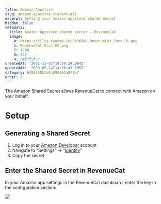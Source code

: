 ```yaml
---
title: Amazon Appstore
slug: amazon-appstore-credentials
excerpt: Getting your Amazon Appstore Shared Secret
hidden: false
metadata:
  title: Amazon Appstore shared secret – RevenueCat
  image:
    0: https://files.readme.io/0c365ae-RevenueCat_Docs_OG.png
    1: RevenueCat Docs OG.png
    2: 1200
    3: 627
    4: "#f7f5f5"
createdAt: '2021-12-03T14:59:24.094Z'
updatedAt: '2023-06-14T14:26:41.285Z'
category: 6483560b2e0a290051a971e7
order: 2
---
```

The Amazon Shared Secret allows RevenueCat to connect with Amazon on your behalf. 

# Setup

## Generating a Shared Secret

1. Log in to your [Amazon Developer](https://developer.amazon.com/) account
2. Navigate to "Settings" -> "[Identity](https://developer.amazon.com/settings/console/sdk/shared-key)"
3. Copy the secret

## Enter the Shared Secret in RevenueCat

In your Amazon app settings in the RevenueCat dashboard, enter the key in the configuration section:

![](https://files.readme.io/57d36db-app.revenuecat.com_projects_85ff18c7_apps_appefe5647c50_1.png)
